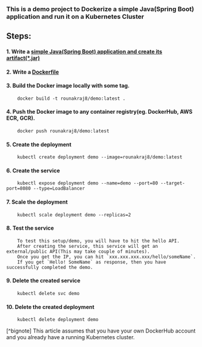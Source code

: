 ### This is a demo project to Dockerize a simple Java(Spring Boot) application and run it on a Kubernetes Cluster

## Steps:

#### 1. Write a [simple Java(Spring Boot) application and create its artifact(\*.jar)](/demo)

#### 2. Write a [Dockerfile](/dockerfile)

#### 3. Build the Docker image locally with some tag.
        docker build -t rounakraj8/demo:latest .
        
#### 4. Push the Docker image to any container registry(eg. DockerHub, AWS ECR, GCR).
        docker push rounakraj8/demo:latest
        
#### 5. Create the deployment
        kubectl create deployment demo --image=rounakraj8/demo:latest
        
#### 6. Create the service
        kubectl expose deployment demo --name=demo --port=80 --target-port=8080 --type=LoadBalancer
      
#### 7. Scale the deployment
        kubectl scale deployment demo --replicas=2      
        
#### 8. Test the service
        To test this setup/demo, you will have to hit the hello API.
        After creating the service, this service will get an external/public API(This may take couple of minutes).
        Once you get the IP, you can hit `xxx.xxx.xxx.xxx/hello/someName`.
        If you get `Hello! SomeName` as response, then you have successfully completed the demo.

#### 9. Delete the created service
        kubectl delete svc demo
        
#### 10. Delete the created deployment
        kubectl delete deployment demo
        
[^bignote] This article assumes that you have your own DockerHub account and you already have a running Kubernetes cluster.        
